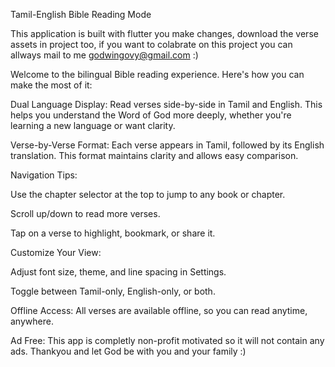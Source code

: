 Tamil-English Bible Reading Mode

This application is built with flutter you make changes, download the verse assets in project too, if you want to colabrate on this project you can allways mail to me godwingovy@gmail.com :)

Welcome to the bilingual Bible reading experience. Here's how you can make the most of it:

Dual Language Display:
Read verses side-by-side in Tamil and English. This helps you understand the Word of God more deeply, whether you're learning a new language or want clarity.

Verse-by-Verse Format:
Each verse appears in Tamil, followed by its English translation. This format maintains clarity and allows easy comparison.

Navigation Tips:

Use the chapter selector at the top to jump to any book or chapter.

Scroll up/down to read more verses.

Tap on a verse to highlight, bookmark, or share it.

Customize Your View:

Adjust font size, theme, and line spacing in Settings.

Toggle between Tamil-only, English-only, or both.

Offline Access:
All verses are available offline, so you can read anytime, anywhere.

Ad Free:
This app is completly non-profit motivated so it will not contain any ads. Thankyou and let God be with you and your family :)
